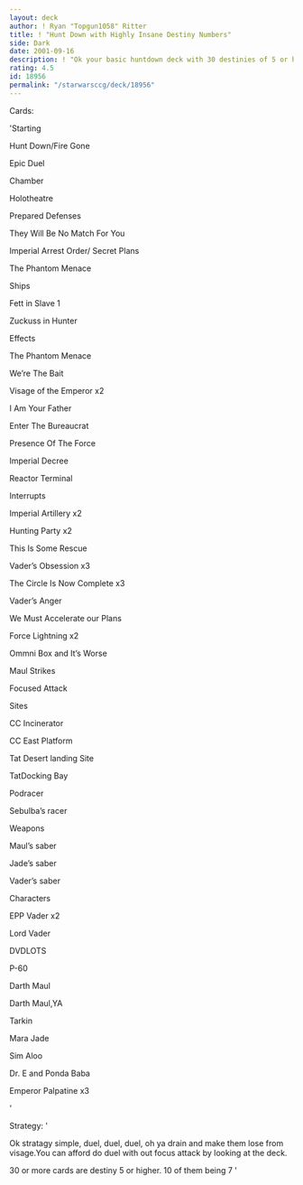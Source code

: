 ```yaml
---
layout: deck
author: ! Ryan "Topgun1058" Ritter
title: ! "Hunt Down with Highly Insane Destiny Numbers"
side: Dark
date: 2001-09-16
description: ! "Ok your basic huntdown deck with 30 destinies of 5 or higher"
rating: 4.5
id: 18956
permalink: "/starwarsccg/deck/18956"
---
```

Cards: 

'Starting

Hunt Down/Fire Gone

Epic Duel

Chamber

Holotheatre

Prepared Defenses

They Will Be No Match For You

Imperial Arrest Order/ Secret Plans

The Phantom Menace


Ships

Fett in Slave 1

Zuckuss in Hunter


Effects

The Phantom Menace

We’re The Bait

Visage of the Emperor x2

I Am Your Father

Enter The Bureaucrat

Presence Of The Force

Imperial Decree

Reactor Terminal


Interrupts

Imperial Artillery x2

Hunting Party x2

This Is Some Rescue

Vader’s Obsession x3

The Circle Is Now Complete x3

Vader’s Anger

We Must Accelerate our Plans

Force Lightning x2

Ommni Box and It’s Worse

Maul Strikes

Focused Attack


Sites

CC Incinerator

CC East Platform

Tat Desert landing Site

TatDocking Bay


Podracer

Sebulba’s racer


Weapons

Maul’s saber

Jade’s saber

Vader’s saber


Characters

EPP Vader x2

Lord Vader

DVDLOTS

P-60

Darth Maul

Darth Maul,YA

Tarkin

Mara Jade

Sim Aloo

Dr. E and Ponda Baba

Emperor Palpatine x3




'

Strategy: '

Ok stratagy simple, duel, duel, duel, oh ya drain and make them lose from visage.You can afford do duel with out focus attack by looking at the deck.

30 or more cards are destiny 5 or higher. 10 of them being 7 '
